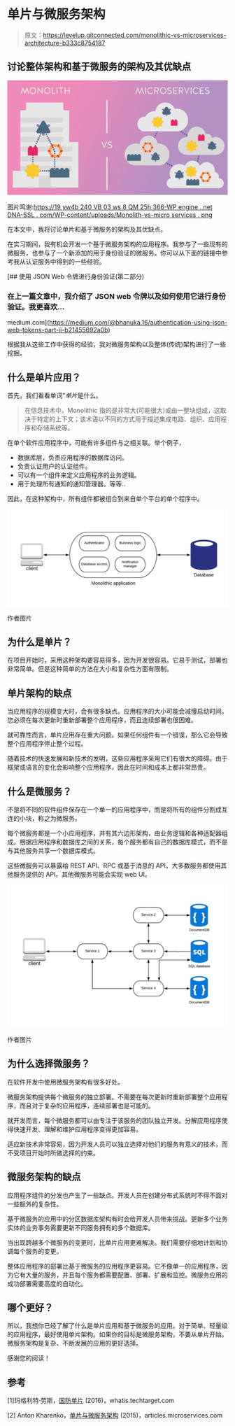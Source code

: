 # 单片与微服务架构

> 原文：<https://levelup.gitconnected.com/monolithic-vs-microservices-architecture-b333c8754187>

## 讨论整体架构和基于微服务的架构及其优缺点

![](img/34dad7023f2eb82fcf7f7d37d4b53479.png)

图片鸣谢:[https://19 yw4b 240 VB 03 ws 8 QM 25h 366-WP engine . net DNA-SSL . com/WP-content/uploads/Monolith-vs-micro services . png](https://19yw4b240vb03ws8qm25h366-wpengine.netdna-ssl.com/wp-content/uploads/Monolith-vs-Microservices.png)

在本文中，我将讨论单片和基于微服务的架构及其优缺点。

在实习期间，我有机会开发一个基于微服务架构的应用程序。我参与了一些现有的微服务，也参与了一个新添加的用于身份验证的微服务。你可以从下面的链接中参考我从认证服务中得到的一些经验。

[](https://medium.com/@bhanuka.16/authentication-using-json-web-tokens-part-ii-b21455692a0b) [## 使用 JSON Web 令牌进行身份验证(第二部分)

### 在上一篇文章中，我介绍了 JSON web 令牌以及如何使用它进行身份验证。我更喜欢…

medium.com](https://medium.com/@bhanuka.16/authentication-using-json-web-tokens-part-ii-b21455692a0b) 

根据我从这些工作中获得的经验，我对微服务架构以及整体(传统)架构进行了一些挖掘。

## 什么是单片应用？

首先，我们看看单词“*单片*是什么。

> 在信息技术中，Monolithic 指的是非常大(可能很大)或由一整块组成，这取决于特定的上下文；该术语以不同的方式用于描述集成电路、组织、应用程序和存储系统等。

在单个软件应用程序中，可能有许多组件与之相关联。举个例子，

*   数据库层，负责应用程序的数据库访问。
*   负责认证用户的认证组件。
*   可以有一个组件来定义应用程序的业务逻辑。
*   用于处理所有通知的通知管理器。等等..

因此，在这种架构中，所有组件都被组合到来自单个平台的单个程序中。

![](img/67b4e23332d21a8505da83edb90f889a.png)

作者图片

## 为什么是单片？

在项目开始时，采用这种架构要容易得多，因为开发很容易。它易于测试，部署也非常简单。但是这种简单的方法在大小和复杂性方面有限制。

## 单片架构的缺点

当应用程序的规模变大时，会有很多缺点。应用程序的大小可能会减慢启动时间。您必须在每次更新时重新部署整个应用程序，而且连续部署也很困难。

就可靠性而言，单片应用存在重大问题。如果任何组件有一个错误，那么它会导致整个应用程序停止整个过程。

随着技术的快速发展和新技术的发明，这些应用程序采用它们有很大的障碍。由于框架或语言的变化会影响整个应用程序，因此在时间和成本上都非常昂贵。

## 什么是微服务？

不是将不同的软件组件保存在一个单一的应用程序中，而是将所有的组件分割成互连的小块，称之为微服务。

每个微服务都是一个小应用程序，并有其六边形架构，由业务逻辑和各种适配器组成。根据应用程序和数据库之间的关系，每个服务都有自己的数据库模式，而不是与其他服务共享一个数据库模式。

这些微服务可以暴露给 REST API、RPC 或基于消息的 API，大多数服务都使用其他服务提供的 API。其他微服务可能会实现 web UI。

![](img/f01c9d71efd7fbb96f029dcdbcb0e9b3.png)

作者图片

## 为什么选择微服务？

在软件开发中使用微服务架构有很多好处。

微服务架构提供每个微服务的独立部署。不需要在每次更新时重新部署整个应用程序，而且对于复杂的应用程序，连续部署也是可能的。

就开发而言，每个微服务都可以由专注于该服务的团队独立开发。分解应用程序使得快速开发、理解和维护应用程序变得更加容易。

适应新技术非常容易，因为开发人员可以独立选择对他们的服务有意义的技术，而不受项目开始时所做选择的约束。

## 微服务架构的缺点

应用程序组件的分发也产生了一些缺点。开发人员在创建分布式系统时不得不面对一些额外的复杂性。

基于微服务的应用中的分区数据库架构有时会给开发人员带来挑战。更新多个业务实体的业务事务需要更新不同服务拥有的多个数据库。

当出现跨越多个微服务的变更时，比单片应用更难解决。我们需要仔细地计划和协调每个服务的变更。

整体应用程序的部署比基于微服务的应用程序更容易。它不像单一的应用程序，因为它有大量的服务，并且每个服务都需要配置、部署、扩展和监控。微服务应用的成功部署需要高度的自动化。

## 哪个更好？

所以，我想你已经了解了什么是单片应用和基于微服务的应用。对于简单、轻量级的应用程序，最好使用单片架构。如果你的目标是微服务架构，不要从单片开始。微服务架构是复杂、不断发展的应用的更好选择。

感谢您的阅读！

## 参考

[1]玛格利特·劳斯，[国防单片](https://whatis.techtarget.com/definition/monolithic) (2016)，whatis.techtarget.com

[2] Anton Kharenko，[单片与微服务架构](https://articles.microservices.com/monolithic-vs-microservices-architecture-5c4848858f59) (2015)，articles.microservices.com